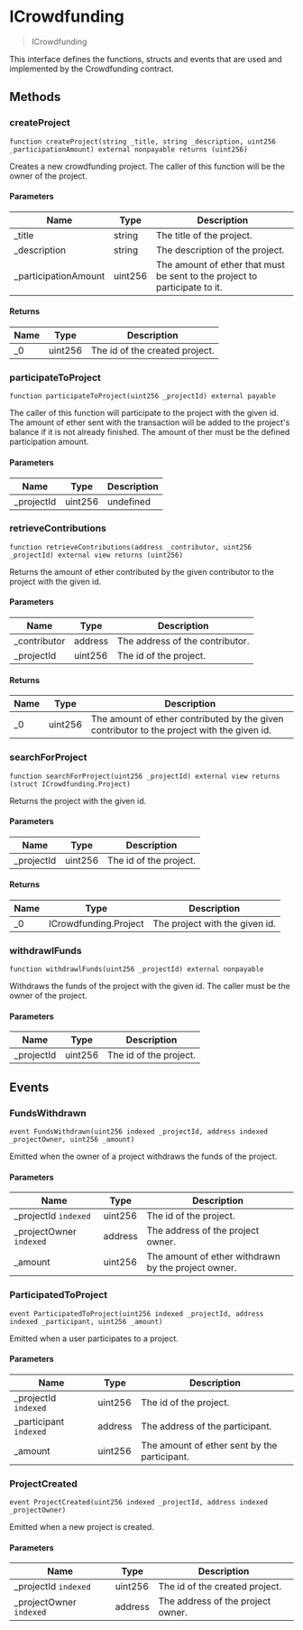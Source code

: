 # ICrowdfunding



> ICrowdfunding

This interface defines the functions, structs and events that are used and implemented by the Crowdfunding contract.



## Methods

### createProject

```solidity
function createProject(string _title, string _description, uint256 _participationAmount) external nonpayable returns (uint256)
```

Creates a new crowdfunding project. The caller of this function will be the owner of the project.



#### Parameters

| Name | Type | Description |
|---|---|---|
| _title | string | The title of the project. |
| _description | string | The description of the project. |
| _participationAmount | uint256 | The amount of ether that must be sent to the project to participate to it. |

#### Returns

| Name | Type | Description |
|---|---|---|
| _0 | uint256 | The id of the created project. |

### participateToProject

```solidity
function participateToProject(uint256 _projectId) external payable
```

The caller of this function will participate to the project with the given id. The amount of ether sent with the transaction will be added to the project&#39;s balance if it is not already finished. The amount of ther must be the defined participation amount.



#### Parameters

| Name | Type | Description |
|---|---|---|
| _projectId | uint256 | undefined |

### retrieveContributions

```solidity
function retrieveContributions(address _contributor, uint256 _projectId) external view returns (uint256)
```

Returns the amount of ether contributed by the given contributor to the project with the given id.



#### Parameters

| Name | Type | Description |
|---|---|---|
| _contributor | address | The address of the contributor. |
| _projectId | uint256 | The id of the project. |

#### Returns

| Name | Type | Description |
|---|---|---|
| _0 | uint256 | The amount of ether contributed by the given contributor to the project with the given id. |

### searchForProject

```solidity
function searchForProject(uint256 _projectId) external view returns (struct ICrowdfunding.Project)
```

Returns the project with the given id.



#### Parameters

| Name | Type | Description |
|---|---|---|
| _projectId | uint256 | The id of the project. |

#### Returns

| Name | Type | Description |
|---|---|---|
| _0 | ICrowdfunding.Project | The project with the given id. |

### withdrawlFunds

```solidity
function withdrawlFunds(uint256 _projectId) external nonpayable
```

Withdraws the funds of the project with the given id. The caller must be the owner of the project.



#### Parameters

| Name | Type | Description |
|---|---|---|
| _projectId | uint256 | The id of the project. |



## Events

### FundsWithdrawn

```solidity
event FundsWithdrawn(uint256 indexed _projectId, address indexed _projectOwner, uint256 _amount)
```

Emitted when the owner of a project withdraws the funds of the project.



#### Parameters

| Name | Type | Description |
|---|---|---|
| _projectId `indexed` | uint256 | The id of the project. |
| _projectOwner `indexed` | address | The address of the project owner. |
| _amount  | uint256 | The amount of ether withdrawn by the project owner. |

### ParticipatedToProject

```solidity
event ParticipatedToProject(uint256 indexed _projectId, address indexed _participant, uint256 _amount)
```

Emitted when a user participates to a project.



#### Parameters

| Name | Type | Description |
|---|---|---|
| _projectId `indexed` | uint256 | The id of the project. |
| _participant `indexed` | address | The address of the participant. |
| _amount  | uint256 | The amount of ether sent by the participant. |

### ProjectCreated

```solidity
event ProjectCreated(uint256 indexed _projectId, address indexed _projectOwner)
```

Emitted when a new project is created.



#### Parameters

| Name | Type | Description |
|---|---|---|
| _projectId `indexed` | uint256 | The id of the created project. |
| _projectOwner `indexed` | address | The address of the project owner. |



